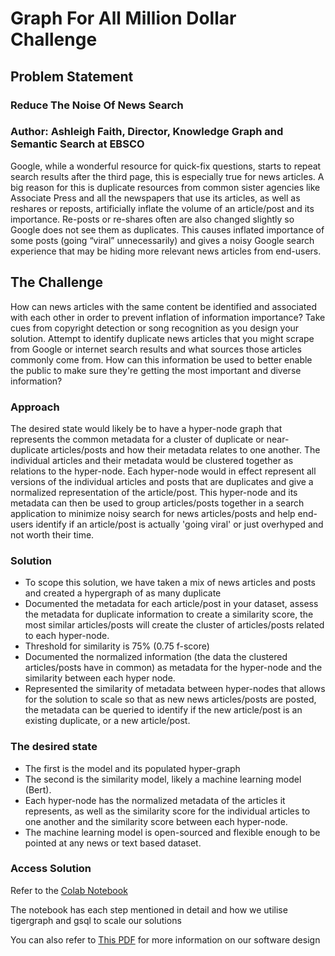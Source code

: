# Graph For All Million Dollar Challenge

## Problem Statement

### Reduce The Noise Of News Search
### Author: Ashleigh Faith, Director, Knowledge Graph and Semantic Search at EBSCO

Google, while a wonderful resource for quick-fix questions, starts to repeat search results after the third page, this is especially true for news articles. A big reason for this is duplicate resources from common sister agencies like Associate Press and all the newspapers that use its articles, as well as reshares or reposts, artificially inflate the volume of an article/post and its importance. Re-posts or re-shares often are also changed slightly so Google does not see them as duplicates. This causes inflated importance of some posts (going “viral” unnecessarily) and gives a noisy Google search experience that may be hiding more relevant news articles from end-users.

## The Challenge
How can news articles with the same content be identified and associated with each other in order to prevent inflation of information importance? Take cues from copyright detection or song recognition as you design your solution. Attempt to identify duplicate news articles that you might scrape from Google or internet search results and what sources those articles commonly come from. How can this information be used to better enable the public to make sure they're getting the most important and diverse information?

### Approach

The desired state would likely be to have a hyper-node graph that represents the common metadata for a cluster of duplicate or near-duplicate articles/posts and how their metadata relates to one another. The individual articles and their metadata would be clustered together as relations to the hyper-node. Each hyper-node would in effect represent all versions of the individual articles and posts that are duplicates and give a normalized representation of the article/post. This hyper-node and its metadata can then be used to group articles/posts together in a search application to minimize noisy search for news articles/posts and help end-users identify if an article/post is actually 'going viral' or just overhyped and not worth their time. 

### Solution
* To scope this solution, we have taken a mix of news articles and posts and created a hypergraph of as many duplicate 
* Documented the metadata for each article/post in your dataset, assess the metadata for duplicate information to create a similarity score, the most similar articles/posts will create the cluster of articles/posts related to each hyper-node. 
* Threshold for similarity is 75% (0.75 f-score) 
* Documented the normalized information (the data the clustered articles/posts have in common) as metadata for the hyper-node and the similarity between each hyper node. 
* Represented the similarity of metadata between hyper-nodes that allows for the solution to scale so that as new news articles/posts are posted, the metadata can be queried to identify if the new article/post is an existing duplicate, or a new article/post.

### The desired state 
* The first is the model and its populated hyper-graph 
* The second is the similarity model, likely a machine learning model (Bert). 
* Each hyper-node has the normalized metadata of the articles it represents, as well as the similarity score for the individual articles to one another and the similarity score between each hyper-node. 
* The machine learning model is open-sourced and flexible enough to be pointed at any news or text based dataset.

### Access Solution
Refer to the [Colab Notebook](https://colab.research.google.com/drive/11fLqhvOJ1A5juGGS_Mhzwj2ziSNuqN5_?usp=sharing)

The notebook has each step mentioned in detail and how we utilise tigergraph and gsql to scale our solutions

You can also refer to [This PDF]() for more information on our software design
